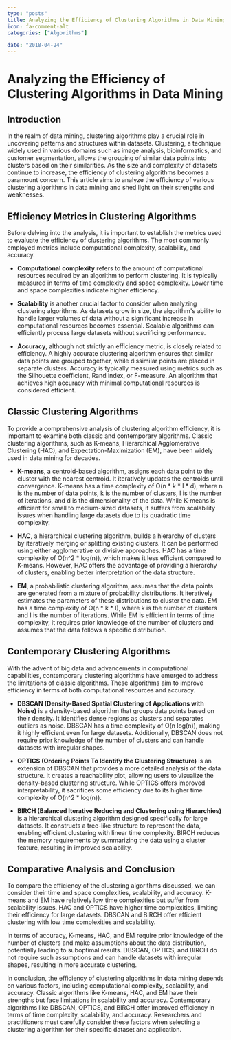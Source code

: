 ```yaml
---
type: "posts"
title: Analyzing the Efficiency of Clustering Algorithms in Data Mining
icon: fa-comment-alt
categories: ["Algorithms"]

date: "2018-04-24"
---
```




# Analyzing the Efficiency of Clustering Algorithms in Data Mining

## Introduction

In the realm of data mining, clustering algorithms play a crucial role in uncovering patterns and structures within datasets. Clustering, a technique widely used in various domains such as image analysis, bioinformatics, and customer segmentation, allows the grouping of similar data points into clusters based on their similarities. As the size and complexity of datasets continue to increase, the efficiency of clustering algorithms becomes a paramount concern. This article aims to analyze the efficiency of various clustering algorithms in data mining and shed light on their strengths and weaknesses.

## Efficiency Metrics in Clustering Algorithms

Before delving into the analysis, it is important to establish the metrics used to evaluate the efficiency of clustering algorithms. The most commonly employed metrics include computational complexity, scalability, and accuracy.

- **Computational complexity** refers to the amount of computational resources required by an algorithm to perform clustering. It is typically measured in terms of time complexity and space complexity. Lower time and space complexities indicate higher efficiency.

- **Scalability** is another crucial factor to consider when analyzing clustering algorithms. As datasets grow in size, the algorithm's ability to handle larger volumes of data without a significant increase in computational resources becomes essential. Scalable algorithms can efficiently process large datasets without sacrificing performance.

- **Accuracy**, although not strictly an efficiency metric, is closely related to efficiency. A highly accurate clustering algorithm ensures that similar data points are grouped together, while dissimilar points are placed in separate clusters. Accuracy is typically measured using metrics such as the Silhouette coefficient, Rand index, or F-measure. An algorithm that achieves high accuracy with minimal computational resources is considered efficient.

## Classic Clustering Algorithms

To provide a comprehensive analysis of clustering algorithm efficiency, it is important to examine both classic and contemporary algorithms. Classic clustering algorithms, such as K-means, Hierarchical Agglomerative Clustering (HAC), and Expectation-Maximization (EM), have been widely used in data mining for decades.

- **K-means**, a centroid-based algorithm, assigns each data point to the cluster with the nearest centroid. It iteratively updates the centroids until convergence. K-means has a time complexity of O(n * k * I * d), where n is the number of data points, k is the number of clusters, I is the number of iterations, and d is the dimensionality of the data. While K-means is efficient for small to medium-sized datasets, it suffers from scalability issues when handling large datasets due to its quadratic time complexity.

- **HAC**, a hierarchical clustering algorithm, builds a hierarchy of clusters by iteratively merging or splitting existing clusters. It can be performed using either agglomerative or divisive approaches. HAC has a time complexity of O(n^2 * log(n)), which makes it less efficient compared to K-means. However, HAC offers the advantage of providing a hierarchy of clusters, enabling better interpretation of the data structure.

- **EM**, a probabilistic clustering algorithm, assumes that the data points are generated from a mixture of probability distributions. It iteratively estimates the parameters of these distributions to cluster the data. EM has a time complexity of O(n * k * I), where k is the number of clusters and I is the number of iterations. While EM is efficient in terms of time complexity, it requires prior knowledge of the number of clusters and assumes that the data follows a specific distribution.

## Contemporary Clustering Algorithms

With the advent of big data and advancements in computational capabilities, contemporary clustering algorithms have emerged to address the limitations of classic algorithms. These algorithms aim to improve efficiency in terms of both computational resources and accuracy.

- **DBSCAN (Density-Based Spatial Clustering of Applications with Noise)** is a density-based algorithm that groups data points based on their density. It identifies dense regions as clusters and separates outliers as noise. DBSCAN has a time complexity of O(n log(n)), making it highly efficient even for large datasets. Additionally, DBSCAN does not require prior knowledge of the number of clusters and can handle datasets with irregular shapes.

- **OPTICS (Ordering Points To Identify the Clustering Structure)** is an extension of DBSCAN that provides a more detailed analysis of the data structure. It creates a reachability plot, allowing users to visualize the density-based clustering structure. While OPTICS offers improved interpretability, it sacrifices some efficiency due to its higher time complexity of O(n^2 * log(n)).

- **BIRCH (Balanced Iterative Reducing and Clustering using Hierarchies)** is a hierarchical clustering algorithm designed specifically for large datasets. It constructs a tree-like structure to represent the data, enabling efficient clustering with linear time complexity. BIRCH reduces the memory requirements by summarizing the data using a cluster feature, resulting in improved scalability.

## Comparative Analysis and Conclusion

To compare the efficiency of the clustering algorithms discussed, we can consider their time and space complexities, scalability, and accuracy. K-means and EM have relatively low time complexities but suffer from scalability issues. HAC and OPTICS have higher time complexities, limiting their efficiency for large datasets. DBSCAN and BIRCH offer efficient clustering with low time complexities and scalability.

In terms of accuracy, K-means, HAC, and EM require prior knowledge of the number of clusters and make assumptions about the data distribution, potentially leading to suboptimal results. DBSCAN, OPTICS, and BIRCH do not require such assumptions and can handle datasets with irregular shapes, resulting in more accurate clustering.

In conclusion, the efficiency of clustering algorithms in data mining depends on various factors, including computational complexity, scalability, and accuracy. Classic algorithms like K-means, HAC, and EM have their strengths but face limitations in scalability and accuracy. Contemporary algorithms like DBSCAN, OPTICS, and BIRCH offer improved efficiency in terms of time complexity, scalability, and accuracy. Researchers and practitioners must carefully consider these factors when selecting a clustering algorithm for their specific dataset and application.